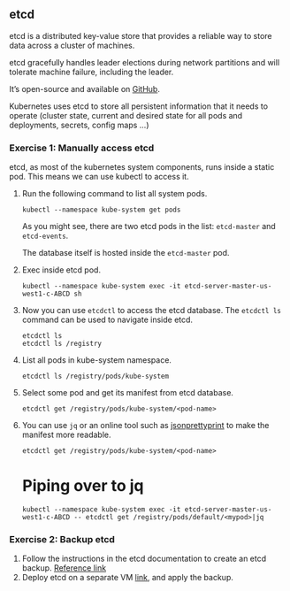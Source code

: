 ## etcd

etcd is a distributed key-value store that provides a reliable way to store data across a cluster of machines. 

etcd gracefully handles leader elections during network partitions and will tolerate machine failure, including the leader.

It’s open-source and available on [GitHub](https://github.com/coreos/etcd). 

Kubernetes uses etcd to store all persistent information that it needs to operate (cluster state, current and desired state for all pods and deployments, secrets, config maps ...)

### Exercise 1: Manually access etcd 

etcd, as most of the kubernetes system components, runs inside a static pod. This means we can use kubectl to access it.

1. Run the following command to list all system pods.
    ```
    kubectl --namespace kube-system get pods
    ```
    As you might see, there are two etcd pods in the list: `etcd-master` and `etcd-events`. 
    
    The database itself is hosted inside the `etcd-master` pod.

1. Exec inside etcd pod.
    ```
    kubectl --namespace kube-system exec -it etcd-server-master-us-west1-c-ABCD sh
    ```

1. Now you can use `etcdctl` to access the etcd database. The `etcdctl ls` command can be used to navigate inside etcd.
    ```
    etcdctl ls 
    etcdctl ls /registry
    ```
1. List all pods in kube-system namespace.
    ```
    etcdctl ls /registry/pods/kube-system
    ```

1. Select some pod and get its manifest from etcd database.
    ```
    etcdctl get /registry/pods/kube-system/<pod-name>
    ```
    
1. You can use `jq` or an online tool such as [jsonprettyprint](http://jsonprettyprint.com/) to make the manifest more readable.
    ```
    etcdctl get /registry/pods/kube-system/<pod-name>
    ```

    # Piping over to jq
    ```
    kubectl --namespace kube-system exec -it etcd-server-master-us-west1-c-ABCD -- etcdctl get /registry/pods/default/<mypod>|jq 
    ```

### Exercise 2: Backup etcd 

1. Follow the instructions in the etcd documentation to create an etcd backup. [Reference link](https://coreos.com/etcd/docs/latest/v2/admin_guide.html#disaster-recovery) 
1. Deploy etcd on a separate VM [link](https://docs.openstack.org/install-guide/environment-etcd-ubuntu.html), and apply the backup.


